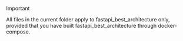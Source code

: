 > [!IMPORTANT]
> All files in the current folder apply to fastapi_best_architecture only, provided that you have built
> fastapi_best_architecture through docker-compose.
